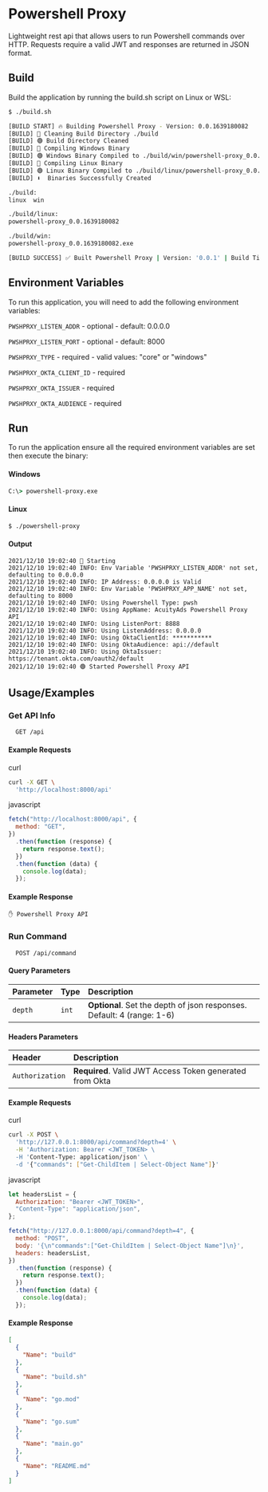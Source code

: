 # Powershell Proxy

Lightweight rest api that allows users to run Powershell commands over HTTP. Requests require a valid JWT and responses are returned in JSON format.

## Build

Build the application by running the build.sh script on Linux or WSL:

```bash
$ ./build.sh

[BUILD START] 🔥 Building Powershell Proxy - Version: 0.0.1639180082
[BUILD] 🔵 Cleaning Build Directory ./build
[BUILD] 🟢 Build Directory Cleaned
[BUILD] 🔵 Compiling Windows Binary
[BUILD] 🟢 Windows Binary Compiled to ./build/win/powershell-proxy_0.0.1639180082
[BUILD] 🔵 Compiling Linux Binary
[BUILD] 🟢 Linux Binary Compiled to ./build/linux/powershell-proxy_0.0.1639180082
[BUILD] ⬇️  Binaries Successfully Created

./build:
linux  win

./build/linux:
powershell-proxy_0.0.1639180082

./build/win:
powershell-proxy_0.0.1639180082.exe

[BUILD SUCCESS] ✅ Built Powershell Proxy | Version: '0.0.1' | Build Time: '1 sec'
```

## Environment Variables

To run this application, you will need to add the following environment variables:

`PWSHPRXY_LISTEN_ADDR` - optional - default: 0.0.0.0

`PWSHPRXY_LISTEN_PORT` - optional - default: 8000

`PWSHPRXY_TYPE` - required - valid values: "core" or "windows"

`PWSHPRXY_OKTA_CLIENT_ID` - required

`PWSHPRXY_OKTA_ISSUER` - required

`PWSHPRXY_OKTA_AUDIENCE` - required

## Run

To run the application ensure all the required environment variables are set then execute the binary:

#### Windows

```cmd
C:\> powershell-proxy.exe
```

#### Linux

```bash
$ ./powershell-proxy
```

#### Output

```
2021/12/10 19:02:40 🔵 Starting
2021/12/10 19:02:40 INFO: Env Variable 'PWSHPRXY_LISTEN_ADDR' not set, defaulting to 0.0.0.0
2021/12/10 19:02:40 INFO: IP Address: 0.0.0.0 is Valid
2021/12/10 19:02:40 INFO: Env Variable 'PWSHPRXY_APP_NAME' not set, defaulting to 8000
2021/12/10 19:02:40 INFO: Using Powershell Type: pwsh
2021/12/10 19:02:40 INFO: Using AppName: AcuityAds Powershell Proxy API
2021/12/10 19:02:40 INFO: Using ListenPort: 8888
2021/12/10 19:02:40 INFO: Using ListenAddress: 0.0.0.0
2021/12/10 19:02:40 INFO: Using OktaClientId: ***********
2021/12/10 19:02:40 INFO: Using OktaAudience: api://default
2021/12/10 19:02:40 INFO: Using OktaIssuer: https://tenant.okta.com/oauth2/default
2021/12/10 19:02:40 🟢 Started Powershell Proxy API
```

## Usage/Examples

### Get API Info

```http
  GET /api
```

#### Example Requests

curl

```bash
curl -X GET \
  'http://localhost:8000/api'
```

javascript

```js
fetch("http://localhost:8000/api", {
  method: "GET",
})
  .then(function (response) {
    return response.text();
  })
  .then(function (data) {
    console.log(data);
  });
```

#### Example Response

```
✋ Powershell Proxy API

```

### Run Command

```http
  POST /api/command
```

#### Query Parameters

| Parameter | Type  | Description                                                            |
| :-------- | :---- | :--------------------------------------------------------------------- |
| `depth`   | `int` | **Optional**. Set the depth of json responses. Default: 4 (range: 1-6) |

#### Headers Parameters

| Header          | Description                                              |
| :-------------- | :------------------------------------------------------- |
| `Authorization` | **Required**. Valid JWT Access Token generated from Okta |

#### Example Requests

curl

```bash
curl -X POST \
  'http://127.0.0.1:8000/api/command?depth=4' \
  -H 'Authorization: Bearer <JWT_TOKEN> \
  -H 'Content-Type: application/json' \
  -d '{"commands": ["Get-ChildItem | Select-Object Name"]}'
```

javascript

```javascript
let headersList = {
  Authorization: "Bearer <JWT_TOKEN>",
  "Content-Type": "application/json",
};

fetch("http://127.0.0.1:8000/api/command?depth=4", {
  method: "POST",
  body: '{\n"commands":["Get-ChildItem | Select-Object Name"]\n}',
  headers: headersList,
})
  .then(function (response) {
    return response.text();
  })
  .then(function (data) {
    console.log(data);
  });
```

#### Example Response

```json
[
  {
    "Name": "build"
  },
  {
    "Name": "build.sh"
  },
  {
    "Name": "go.mod"
  },
  {
    "Name": "go.sum"
  },
  {
    "Name": "main.go"
  },
  {
    "Name": "README.md"
  }
]
```
